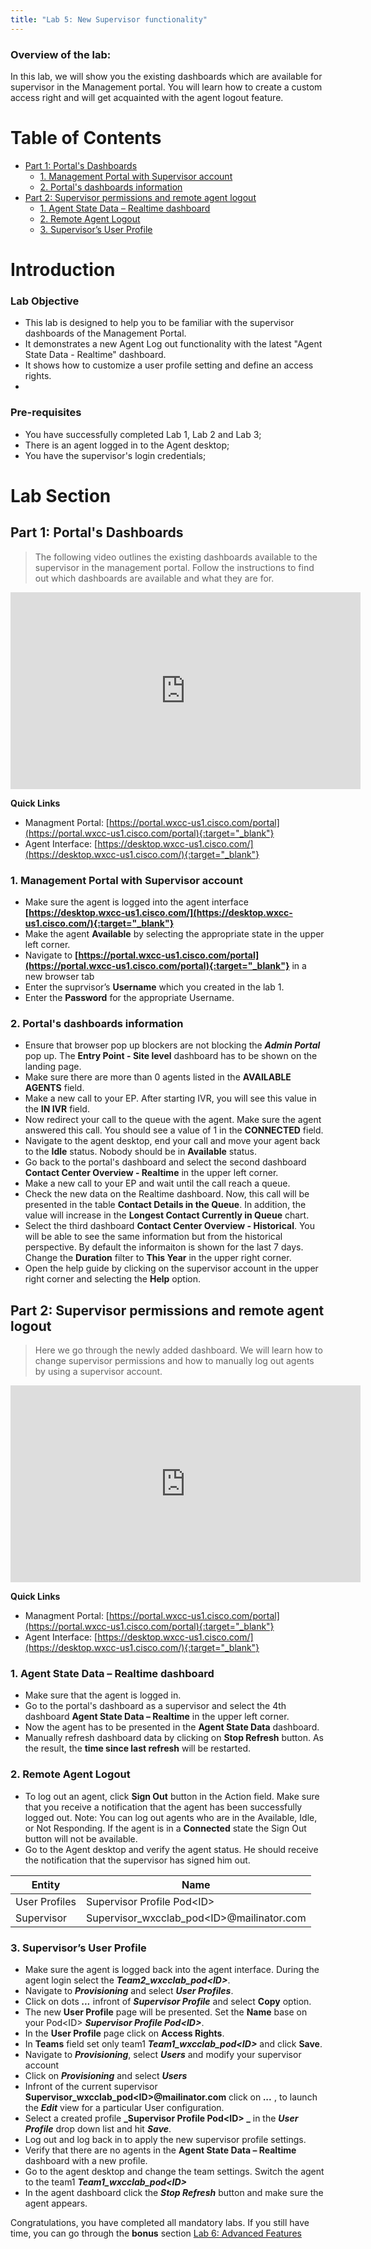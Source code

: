 ```yaml
---
title: "Lab 5: New Supervisor functionality"
---
```


### Overview of the lab:

In this lab, we will show you the existing dashboards which are available for supervisor in the Management portal. You will learn how to create a custom access right and will get acquainted with the agent logout feature.


# Table of Contents

- [Part 1: Portal's Dashboards](#part-1-Portals-Dashboards) 
  * [1. Management Portal with Supervisor account](#1-management-portal-with-supervisor-account)
  * [2. Portal's dashboards information](#2-portals-dashboards-information)
- [Part 2: Supervisor permissions and remote agent logout](#part-2-Supervisor-permissions-and-remote-agent-logout) 
  * [1. Agent State Data – Realtime dashboard](#1-agent-state-data--realtime-dashboard)
  * [2. Remote Agent Logout](#2-remote-agent-logout)
  * [3. Supervisor’s User Profile](#3-supervisors-user-profile)

# Introduction

### Lab Objective

- This lab is designed to help you to be familiar with the supervisor dashboards of the Management Portal. 
- It demonstrates a new Agent Log out functionality with the latest "Agent State Data - Realtime" dashboard.
- It shows how to customize a user profile setting and define an access rights.
- 
### Pre-requisites

- You have successfully completed Lab 1, Lab 2 and Lab 3;
- There is an agent logged in to the Agent desktop;
- You have the supervisor's login credentials;


# Lab Section

## Part 1: Portal's Dashboards

>The following video outlines the existing dashboards available to the supervisor in the management portal. Follow the instructions to find out which dashboards are available and what they are for.

<iframe width="560" height="315" src="https://www.youtube.com/embed/0NcgneC1UZo" frameborder="0" allow="accelerometer; autoplay; clipboard-write; encrypted-media; gyroscope; picture-in-picture" allowfullscreen></iframe>


**Quick Links**

- Managment Portal: [https://portal.wxcc-us1.cisco.com/portal](https://portal.wxcc-us1.cisco.com/portal){:target="_blank"}
- Agent Interface: [https://desktop.wxcc-us1.cisco.com/](https://desktop.wxcc-us1.cisco.com/){:target="_blank"}
 
### 1. Management Portal with Supervisor account
- Make sure the agent is logged into the agent interface **[https://desktop.wxcc-us1.cisco.com/](https://desktop.wxcc-us1.cisco.com/){:target="_blank"}** 
- Make the agent **Available** by selecting the appropriate state in the upper left corner.
- Navigate to **[https://portal.wxcc-us1.cisco.com/portal](https://portal.wxcc-us1.cisco.com/portal){:target="_blank"}** in a new browser tab
- Enter the suprvisor’s **Username** which you created in the lab 1.
- Enter the **Password** for the appropriate Username.

### 2. Portal's dashboards information
- Ensure that browser pop up blockers are not blocking the **_Admin Portal_** pop up. The **Entry Point - Site level** dashboard has to be shown on the landing page.
- Make sure there are more than 0 agents listed in the **AVAILABLE AGENTS** field.
- Make a new call to your EP. After starting IVR, you will see this value in the **IN IVR** field.
- Now redirect your call to the queue with the agent. Make sure the agent answered this call. You should see a value of 1 in the **CONNECTED** field. 
- Navigate to the agent desktop, end your call and move your agent back to the **Idle** status. Nobody should be in **Available** status.
- Go back to the portal's dashboard and select the second dashboard **Contact Center Overview - Realtime** in the upper left corner.
- Make a new call to your EP and wait until the call reach a queue.
- Check the new data on the Realtime dashboard. Now, this call will be presented in the table **Contact Details in the Queue**. In addition, the value will increase in the **Longest Contact Currently in Queue** chart.
-  Select the third dashboard **Contact Center Overview - Historical**. You will be able to see the same information but from the historical perspective. By default the informaiton is shown for the last 7 days. Change the **Duration** filter to **This Year** in the upper right corner. 
- Open the help guide by clicking on the supervisor account in the upper right corner and selecting the **Help** option.

## Part 2: Supervisor permissions and remote agent logout

>Here we go through the newly added dashboard. We will learn how to change supervisor permissions and how to manually log out agents by using a supervisor account.

<iframe width="560" height="315" src="https://www.youtube.com/embed/Ij08tvZltlg" frameborder="0" allow="accelerometer; autoplay; clipboard-write; encrypted-media; gyroscope; picture-in-picture" allowfullscreen></iframe>

**Quick Links**

- Managment Portal: [https://portal.wxcc-us1.cisco.com/portal](https://portal.wxcc-us1.cisco.com/portal){:target="_blank"}
- Agent Interface: [https://desktop.wxcc-us1.cisco.com/](https://desktop.wxcc-us1.cisco.com/){:target="_blank"}

### 1. Agent State Data – Realtime dashboard 
- Make sure that the agent is logged in.
- Go to the portal's dashboard as a supervisor and select the 4th dashboard **Agent State Data – Realtime** in the upper left corner.
- Now the agent has to be presented in the **Agent State Data** dashboard.
- Manually refresh dashboard data by clicking on **Stop Refresh** button. As the result, the **time since last refresh** will be restarted.

### 2. Remote Agent Logout 
- To log out an agent, click **Sign Out** button in the Action field. Make sure that you receive a notification that the agent has been successfully logged out.
Note: You can log out agents who are in the Available, Idle, or Not Responding. If the agent is in a **Connected** state the Sign Out button will not be available.
- Go to the Agent desktop and verify the agent status. He should receive the notification that the supervisor has signed him out.

| **Entity** | **Name**      | 
| ----------- | ----------------- | 
| User Profiles        | Supervisor Profile Pod\<ID\>   | 
| Supervisor         | Supervisor_wxcclab_pod\<ID\>@mailinator.com | 

### 3. Supervisor’s User Profile
- Make sure the agent is logged back into the agent interface. During the agent login select the **_Team2_wxcclab_pod\<ID\>_**.
- Navigate to **_Provisioning_** and select **_User Profiles_**.
- Click on dots **_..._** infront of **_Supervisor Profile_** and select **Copy** option.
- The new **User Profile** page will be presented. Set the **Name** base on your Pod\<ID\> **_Supervisor Profile Pod\<ID\>_**.
- In the **User Profile** page click on **Access Rights**.
- In **Teams** field set only team1 **_Team1_wxcclab_pod\<ID\>_** and click **Save**.
- Navigate to **_Provisioning_**, select **_Users_** and modify your supervisor account 
- Click on **_Provisioning_** and select **_Users_**
- Infront of the current supervisor **Supervisor_wxcclab_pod\<ID\>@mailinator.com** click on **_..._** , to launch the **_Edit_** view for a particular User configuration.
- Select a created profile **_Supervisor Profile Pod\<ID\> _** in the **_User Profile_** drop down list and hit **_Save_**.
- Log out and log back in to apply the new supervisor profile settings.
- Verify that there are no agents in the **Agent State Data – Realtime** dashboard with a new profile.
- Go to the agent desktop and change the team settings. Switch the agent to the team1 **_Team1_wxcclab_pod\<ID\>_**
- In the agent dashboard click the **_Stop Refresh_** button and make sure the agent appears.



Congratulations, you have completed all mandatory labs. If you still have time, you can go through the **bonus** section [Lab 6: Advanced Features](lab6.md)

